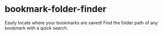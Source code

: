 # bookmark-folder-finder
Easily locate where your bookmarks are saved! Find the folder path of any bookmark with a quick search.
